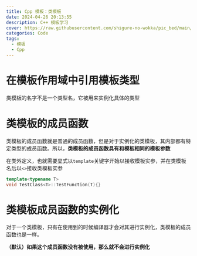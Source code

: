 ```yaml
---
title: Cpp 模板：类模板
date: 2024-04-26 20:13:55
description: C++ 模板学习
cover: https://raw.githubusercontent.com/shigure-no-wokka/pic_bed/main/imgs/family_code.jpg
categories: Code
tags:
  - 模板
  - Cpp
---
```


# 在模板作用域中引用模板类型

类模板的名字不是一个类型名，它被用来实例化具体的类型

# 类模板的成员函数

类模板的成员函数就是普通的成员函数，但是对于实例化的类模板，其内部都有特定类型的成员函数。所以，**类模板的成员函数具有和模板相同的模板参数**

在类外定义，也就需要显式以`template`关键字开始以接收模板实参，并在类模板名后以`<>`接收类模板实参

```cpp
template<typename T>
void TestClass<T>::TestFunction(T){}
```

# 类模板成员函数的实例化

对于一个类模板，只有在使用到的时候编译器才会对其进行实例化，类模板的成员函数也是一样。

**（默认）如果这个成员函数没有被使用，那么就不会进行实例化**







